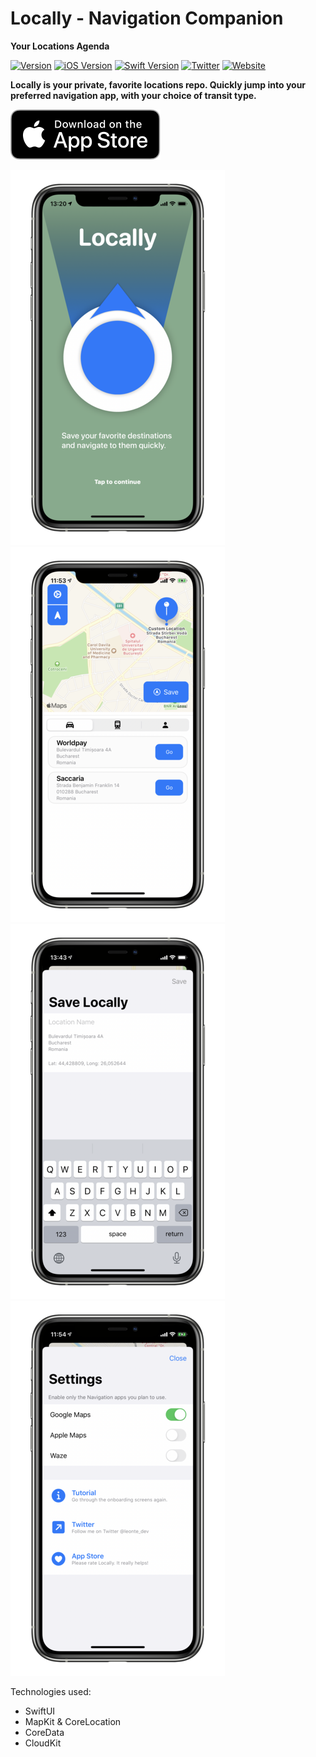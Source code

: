 # Locally - Navigation Companion
**Your Locations Agenda**


[![Version](https://img.shields.io/badge/version-1.0-yellow.svg)](https://github.com/leontedev/Locally)
[![iOS Version](https://img.shields.io/badge/iOS-13.0+-red.svg)](https://github.com/leontedev/Locally)
[![Swift Version](https://img.shields.io/badge/Swift-5.1-brightgreen.svg)](https://github.com/leontedev/Locally)
[![Twitter](https://img.shields.io/badge/Twitter-@leonte_dev-blue.svg?style=flat)](https://twitter.com/leonte_dev)
[![Website](https://img.shields.io/badge/Web-leonte.dev-lightgrey.svg?style=flat)](https://www.leonte.dev)

**Locally is your private, favorite locations repo. Quickly jump into your preferred navigation app, with your choice of transit type.**

[![Download App Store](./download.svg)](https://apps.apple.com/ro/app/locally-navigation-companion/id1488488997)

![](onboard_s.png) ![](main_s.png) ![](add_s.png) ![](settings_s.png)

Technologies used: 
- SwiftUI
- MapKit & CoreLocation
- CoreData
- CloudKit